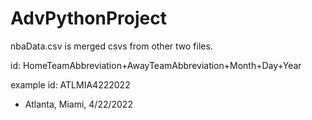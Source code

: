 # AdvPythonProject

nbaData.csv is merged csvs from other two files.

id: HomeTeamAbbreviation+AwayTeamAbbreviation+Month+Day+Year

example id: ATLMIA4222022
- Atlanta, Miami, 4/22/2022
